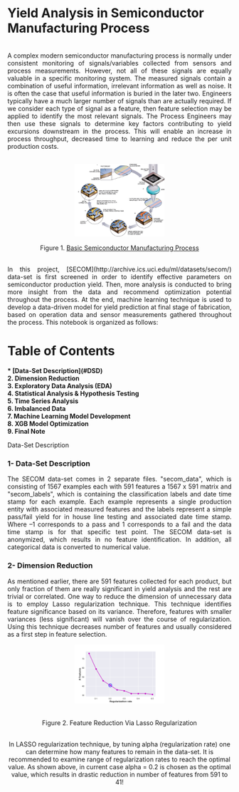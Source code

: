 # Yield Analysis in Semiconductor Manufacturing Process
<br>
<div style="text-align: justify">
A complex modern semiconductor manufacturing process is normally under consistent monitoring of signals/variables collected from sensors and process measurements. However, not all of these signals are equally valuable in a specific monitoring system. The measured signals contain a combination of useful information, irrelevant information as well as noise. It is often the case that useful information is buried in the later two. Engineers typically have a much larger number of signals than are actually required. If we consider each type of signal as a feature, then feature selection may be applied to identify the most relevant signals. The Process Engineers may then use these signals to determine key factors contributing to yield excursions downstream in the process. This will enable an increase in process throughput, decreased time to learning and reduce the per unit production costs.
<br><br>
<p align="center">
<img src="Figures/process.gif"  width="40%">  
</p>
<div style="text-align: center">

Figure 1. [Basic Semiconductor Manufacturing Process](http://blog.associatie.kuleuven.be/danhuayao/introduction-of-the-metallic-contamination/)


</div>

<br>
In this project,  [SECOM](http://archive.ics.uci.edu/ml/datasets/secom/) data-set is first screened in order to identify effective parameters on semiconductor production yield. Then, more analysis is conducted to bring more insight from the data and recommend optimization potential throughout the process. At the end, machine learning technique is used to develop a data-driven model for yield prediction at final stage of fabrication, based on operation data and sensor measurements gathered throughout the process. This notebook is organized as follows: </div>

# Table of Contents

<b>
* [Data-Set Description](#DSD)<br>
2. Dimension Reduction<br>
3. Exploratory Data Analysis (EDA)<br>
4. Statistical Analysis & Hypothesis Testing<br>
5. Time Series Analysis<br>
6. Imbalanced Data<br>
7. Machine Learning Model Development<br>
8. XGB Model Optimization<br>
9. Final Note<br>
</b>


<a name="DSD"></a>Data-Set Description
###  1- Data-Set Description 
<div style="text-align: justify">
The SECOM data-set comes in 2 separate files. "secom_data", which is consisting of 1567 examples each with 591 features a 1567 x 591 matrix and "secom_labels", which is containing the classification labels and date time stamp for each example.
Each example represents a single production entity with associated measured features and the labels represent a simple pass/fail yield for in house line testing and associated date time stamp. Where –1 corresponds to a pass and 1 corresponds to a fail and the data time stamp is for that specific test point. The SECOM data-set is anonymized, which results in no feature identification. In addition, all categorical data is converted to numerical value. <div> 
<bt>

<a id="DR"></a>
### 2- Dimension Reduction
<div style="text-align: justify">
As mentioned earlier, there are 591 features collected for each product, but only fraction of them are really significant in yield analysis and the rest are trivial or correlated. One way to reduce the dimension of unnecessary data is to employ Lasso regularization technique. This technique identifies feature significance based on its variance. Therefore, features with smaller variances (less significant) will vanish over the course of regularization. Using this technique decreases number of features and usually considered as a first step in feature selection.   

<br>
<p align="center">
<img src="Figures/LASSO-01.png"  width="40%"> 
</p>  
<br>
<div style="text-align: center">
Figure 2. Feature Reduction Via Lasso Regularization
<div>
<br>

In LASSO regularization technique, by tuning alpha (regularization rate) one can determine how many features to remain in the data-set. It is recommended to examine range of regularization rates to reach the optimal value. As shown above, in current case alpha = 0.2 is chosen as the optimal value, which results in drastic reduction in number of features from 591 to 41! <div>
